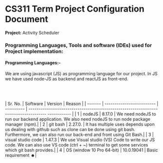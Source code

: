 # CS311 Term Project Configuration Document
<span><b>Project:</b> Activity Scheduler </span>
<h3>Programming Languages, Tools and software (IDEs) used for Project implementation: </h3>
<h4>Programming Languages:-</h4>
<span>We are using javascript (JS) as programming language for our project. In JS we have used node-JS as backend and reactJS as front-end.</h4></br></br></br></br>


| Sr. No. | Software                   | Version    | Reason                                                                                               | 
| ------- | -------------------------- | ---------- | --------------------------------------------------------------------------------------- ------------ |
| 1       | nodeJS                     | 8.17.0     | We need nodeJS to run our backend application. We also need nodeJS to run node package manager (npm).|
| 2       | git bash                   | 2.27.0.    | <span>It has multiple uses depends upon us dealing with github such as clone can be done using git bash. Furthermore, we can also run our back-end and front using Git Bash.</span>| 
| 3       | visual studio code         | 1.47.3     | <span>We use Visual studio (VS) Code to write our JS code. We can also use VS code (ctrl + ~) terminal to get some services which git bash provides.</span>|
| 4       |  OS (window 10 Pro 64-bit) | 10.0.19041 | Basic requirement ☻|
